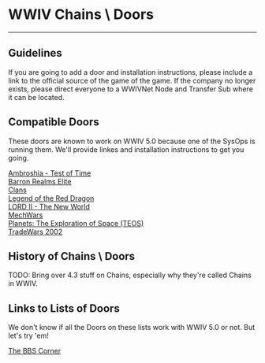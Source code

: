 # WWIV Chains \ Doors
***

## Guidelines
If you are going to add a door and installation instructions, please include a link to 
the official source of the game of the game. If the company no longer exists, please 
direct everyone to a WWIVNet Node and Transfer Sub where it can be located.

## Compatible Doors
These doors are known to work on WWIV 5.0 because one of the SysOps is running them. We'll provide linkes and installation instructions to get you going.

[Ambroshia - Test of Time](dooramb)  
[Barron Realms Elite](doorbre)  
[Clans](doorclan)  
[Legend of the Red Dragon](doorlord)  
[LORD II - The New World](doorlord2)  
[MechWars](doormw)  
[Planets: The Exploration of Space (TEOS)](doorteos)  
[TradeWars 2002](doortw2002)  

## History of Chains \ Doors
TODO: Bring over 4.3 stuff on Chains, especially why they're called Chains in WWIV.

## Links to Lists of Doors
We don't know if all the Doors on these lists work with WWIV 5.0 or not. But let's try 'em!

[The BBS Corner](http://www.bbscorner.com/doorgames/doorgamesites.htm)  